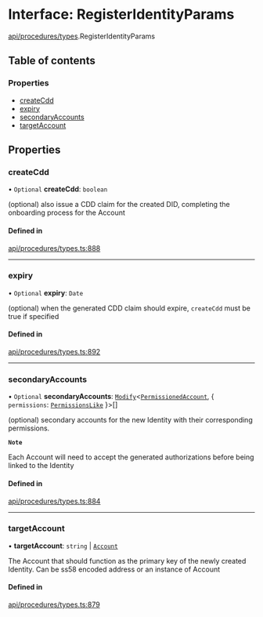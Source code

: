 # Interface: RegisterIdentityParams

[api/procedures/types](../wiki/api.procedures.types).RegisterIdentityParams

## Table of contents

### Properties

- [createCdd](../wiki/api.procedures.types.RegisterIdentityParams#createcdd)
- [expiry](../wiki/api.procedures.types.RegisterIdentityParams#expiry)
- [secondaryAccounts](../wiki/api.procedures.types.RegisterIdentityParams#secondaryaccounts)
- [targetAccount](../wiki/api.procedures.types.RegisterIdentityParams#targetaccount)

## Properties

### createCdd

• `Optional` **createCdd**: `boolean`

(optional) also issue a CDD claim for the created DID, completing the onboarding process for the Account

#### Defined in

[api/procedures/types.ts:888](https://github.com/PolymeshAssociation/polymesh-sdk/blob/8a9e72221/src/api/procedures/types.ts#L888)

___

### expiry

• `Optional` **expiry**: `Date`

(optional) when the generated CDD claim should expire, `createCdd` must be true if specified

#### Defined in

[api/procedures/types.ts:892](https://github.com/PolymeshAssociation/polymesh-sdk/blob/8a9e72221/src/api/procedures/types.ts#L892)

___

### secondaryAccounts

• `Optional` **secondaryAccounts**: [`Modify`](../wiki/types.utils#modify)\<[`PermissionedAccount`](../wiki/api.entities.types.PermissionedAccount), \{ `permissions`: [`PermissionsLike`](../wiki/api.entities.types#permissionslike)  }\>[]

(optional) secondary accounts for the new Identity with their corresponding permissions.

**`Note`**

Each Account will need to accept the generated authorizations before being linked to the Identity

#### Defined in

[api/procedures/types.ts:884](https://github.com/PolymeshAssociation/polymesh-sdk/blob/8a9e72221/src/api/procedures/types.ts#L884)

___

### targetAccount

• **targetAccount**: `string` \| [`Account`](../wiki/api.entities.Account.Account)

The Account that should function as the primary key of the newly created Identity. Can be ss58 encoded address or an instance of Account

#### Defined in

[api/procedures/types.ts:879](https://github.com/PolymeshAssociation/polymesh-sdk/blob/8a9e72221/src/api/procedures/types.ts#L879)
